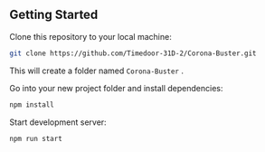 ## Getting Started

Clone this repository to your local machine:

```bash
git clone https://github.com/Timedoor-31D-2/Corona-Buster.git
```

This will create a folder named `Corona-Buster` . 

Go into your new project folder and install dependencies:

```bash
npm install
```

Start development server:

```
npm run start
```

